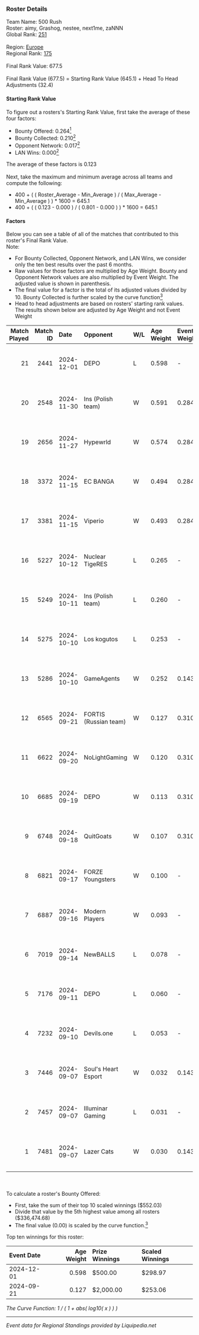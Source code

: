 ### Roster Details<br />
Team Name: 500 Rush<br />
Roster: aimy, Grashog, nestee, next1me, zaNNN<br />
Global Rank: [251](../standings_global.md)<br />
<br />
Region: [Europe]( ../standings_europe.md)<br />
Regional Rank: [175]( ../standings_europe.md)<br />
<br />
Final Rank Value:  677.5<br />
<br />
Final Rank Value (677.5) = Starting Rank Value (645.1) + Head To Head Adjustments (32.4)<br />

#### Starting Rank Value<br />
To figure out a rosters's Starting Rank Value, first take the average of these four factors:<br />
- Bounty Offered: 0.264[<sup>1</sup>](#table2)
- Bounty Collected: 0.210[<sup>2</sup>](#table1)
- Opponent Network: 0.017[<sup>2</sup>](#table1)
- LAN Wins: 0.000[<sup>2</sup>](#table1)

The average of these factors is 0.123<br />
<br />
Next, take the maximum and minimum average across all teams and compute the following:<br />
- 400 + ( ( Roster_Average - Min_Average ) / ( Max_Average - Min_Average ) ) * 1600 = 645.1
- 400 + ( ( 0.123 - 0.000 ) / ( 0.801 - 0.000 ) ) * 1600 = 645.1


#### Factors<br />
Below you can see a table of all of the matches that contributed to this roster's Final Rank Value.<br />
Note:<br />

- For Bounty Collected, Opponent Network, and LAN Wins, we consider only the ten best results over the past 6 months.
- Raw values for those factors are multiplied by Age Weight. Bounty and Opponent Network values are also multiplied by Event Weight. The adjusted value is shown in parenthesis.
- The final value for a factor is the total of its adjusted values divided by 10. Bounty Collected is further scaled by the curve function[<sup>3</sup>](#curveFunction)
- Head to head adjustments are based on rosters' starting rank values. The results shown below are adjusted by Age Weight and not Event Weight
<span id="table1"></span><br />


| Match Played | Match ID | Date       | Opponent              | W/L | Age Weight | Event Weight | Bounty Collected | Opponent Network | LAN Wins  | H2H Adj. | Roster                                |
| -: | -: | :- | :- | :- | :- | :- | :- | :- | :- | -: | :- |
|           21 |     2441 | 2024-12-01 | DEPO                  | L   | 0.598      | -            | -                | -                | -         |    -6.71 | aimy, Grashog, nestee, next1me, zaNNN |
|           20 |     2548 | 2024-11-30 | Ins (Polish team)     | W   | 0.591      | 0.284        | 0.004 (0.001)    | 0.280 (0.047)    | 0 (0.000) |     9.81 | aimy, Grashog, nestee, next1me, zaNNN |
|           19 |     2656 | 2024-11-27 | Hypewrld              | W   | 0.574      | 0.284        | 0.002 (0.000)    | 0.187 (0.030)    | 0 (0.000) |    10.80 | aimy, Grashog, nestee, next1me, zaNNN |
|           18 |     3372 | 2024-11-15 | EC BANGA              | W   | 0.494      | 0.284        | 0.001 (0.000)    | 0.097 (0.014)    | 0 (0.000) |     4.94 | aimy, Grashog, nestee, next1me, zaNNN |
|           17 |     3381 | 2024-11-15 | Viperio               | W   | 0.493      | 0.284        | 0.002 (0.000)    | 0.411 (0.057)    | 0 (0.000) |     9.65 | aimy, Grashog, nestee, next1me, zaNNN |
|           16 |     5227 | 2024-10-12 | Nuclear TigeRES       | L   | 0.265      | -            | -                | -                | -         |    -2.29 | aimy, Grashog, nestee, next1me, zaNNN |
|           15 |     5249 | 2024-10-11 | Ins (Polish team)     | L   | 0.260      | -            | -                | -                | -         |    -3.84 | aimy, Grashog, nestee, next1me, zaNNN |
|           14 |     5275 | 2024-10-10 | Los kogutos           | L   | 0.253      | -            | -                | -                | -         |    -1.11 | aimy, Grashog, nestee, next1me, zaNNN |
|           13 |     5286 | 2024-10-10 | GameAgents            | W   | 0.252      | 0.143        | 0.003 (0.000)    | 0.119 (0.004)    | 0 (0.000) |     4.62 | aimy, Grashog, nestee, next1me, zaNNN |
|           12 |     6565 | 2024-09-21 | FORTIS (Russian team) | W   | 0.127      | 0.310        | 0.000 (0.000)    | 0.010 (0.000)    | 0 (0.000) |     1.74 | aimy, Grashog, nestee, next1me, zaNNN |
|           11 |     6622 | 2024-09-20 | NoLightGaming         | W   | 0.120      | 0.310        | 0.000 (0.000)    | 0.006 (0.000)    | 0 (0.000) |     1.65 | aimy, Grashog, nestee, next1me, zaNNN |
|           10 |     6685 | 2024-09-19 | DEPO                  | W   | 0.113      | 0.310        | 0.006 (0.000)    | 0.297 (0.010)    | 0 (0.000) |     2.42 | aimy, Grashog, nestee, next1me, zaNNN |
|            9 |     6748 | 2024-09-18 | QuitGoats             | W   | 0.107      | 0.310        | 0.000 (0.000)    | -                | 0 (0.000) |     1.04 | aimy, Grashog, nestee, next1me, zaNNN |
|            8 |     6821 | 2024-09-17 | FORZE Youngsters      | W   | 0.100      | -            | -                | -                | 0 (0.000) |     0.98 | aimy, Grashog, nestee, next1me, zaNNN |
|            7 |     6887 | 2024-09-16 | Modern Players        | W   | 0.093      | -            | -                | -                | -         |     0.60 | aimy, Grashog, nestee, next1me, zaNNN |
|            6 |     7019 | 2024-09-14 | NewBALLS              | L   | 0.078      | -            | -                | -                | -         |    -1.18 | aimy, Grashog, nestee, next1me, zaNNN |
|            5 |     7176 | 2024-09-11 | DEPO                  | L   | 0.060      | -            | -                | -                | -         |    -0.61 | aimy, Grashog, nestee, next1me, zaNNN |
|            4 |     7232 | 2024-09-10 | Devils.one            | L   | 0.053      | -            | -                | -                | -         |    -0.83 | aimy, Grashog, nestee, next1me, zaNNN |
|            3 |     7446 | 2024-09-07 | Soul's Heart Esport   | W   | 0.032      | 0.143        | -                | 0.114 (0.001)    | -         |     0.35 | aimy, Grashog, nestee, next1me, zaNNN |
|            2 |     7457 | 2024-09-07 | Illuminar Gaming      | L   | 0.031      | -            | -                | -                | -         |    -0.22 | aimy, Grashog, nestee, next1me, zaNNN |
|            1 |     7481 | 2024-09-07 | Lazer Cats            | W   | 0.030      | 0.143        | 0.005 (0.000)    | 0.387 (0.002)    | -         |     0.58 | aimy, Grashog, nestee, next1me, zaNNN |

<br />
<span id="table2"></span><br />
To calculate a roster's Bounty Offered:<br />

- First, take the sum of their top 10 scaled winnings ($552.03)
- Divide that value by the 5th highest value among all rosters ($336,474.68)
- The final value (0.00) is scaled by the curve function.[<sup>3</sup>](#curveFunction)

Top ten winnings for this roster:<br />

| Event Date | Age Weight | Prize Winnings | Scaled Winnings |
| :- | -: | :- | :- |
| 2024-12-01 |      0.598 | $500.00        | $298.97         |
| 2024-09-21 |      0.127 | $2,000.00      | $253.06         |


<span id="curveFunction"></span>_The Curve Function: 1 / ( 1 + abs( log10( x ) ) )_<br />

---
_Event data for Regional Standings provided by Liquipedia.net_<br />
